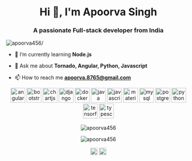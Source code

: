 <h1 align="center">Hi 👋, I'm Apoorva Singh</h1>
<h3 align="center">A passionate Full-stack developer from India</h3>
<p align="left" > <img src="https://komarev.com/ghpvc/?username=apoorva456&color=green" alt=apoorva456/> </p>

- 🌱 I’m currently learning **Node.js**

- 💬 Ask me about **Tornado, Angular, Python, Javascript**

- 📫 How to reach me **apoorva.8765@gmail.com**

<p  align="center"><img src="https://devicons.github.io/devicon/devicon.git/icons/angularjs/angularjs-original.svg" alt="angularjs" width="40" height="40"/> <img src="https://devicons.github.io/devicon/devicon.git/icons/bootstrap/bootstrap-plain.svg" alt="bootstrap" width="40" height="40"/> <img src="https://www.chartjs.org/media/logo-title.svg" alt="chartjs" width="40" height="40"/> <img src="https://devicons.github.io/devicon/devicon.git/icons/django/django-original.svg" alt="django" width="40" height="40"/> <img src="https://devicons.github.io/devicon/devicon.git/icons/docker/docker-original-wordmark.svg" alt="docker" width="40" height="40"/> <img src="https://devicons.github.io/devicon/devicon.git/icons/java/java-original-wordmark.svg" alt="java" width="40" height="40"/> <img src="https://devicons.github.io/devicon/devicon.git/icons/javascript/javascript-original.svg" alt="javascript" width="40" height="40"/> <img src="https://raw.githubusercontent.com/prplx/svg-logos/5585531d45d294869c4eaab4d7cf2e9c167710a9/svg/materialize.svg" alt="materialize" width="40" height="40"/> <img src="https://devicons.github.io/devicon/devicon.git/icons/mysql/mysql-original-wordmark.svg" alt="mysql" width="40" height="40"/> <img src="https://devicons.github.io/devicon/devicon.git/icons/postgresql/postgresql-original-wordmark.svg" alt="postgresql" width="40" height="40"/> <img src="https://devicons.github.io/devicon/devicon.git/icons/python/python-original.svg" alt="python" width="40" height="40"/> <img src="https://www.vectorlogo.zone/logos/tensorflow/tensorflow-icon.svg" alt="tensorflow" width="40" height="40"/> <img src="https://devicons.github.io/devicon/devicon.git/icons/typescript/typescript-original.svg" alt="typescript" width="40" height="40"/></p>
<p align="center"><img align="center" src="https://github-readme-stats.vercel.app/api/top-langs/?username=apoorva456&layout=compact&hide=html" alt="apoorva456" /></p>
<p align="center"> <img src=https://github-readme-stats.vercel.app/api?username=apoorva456&show_icons=true alt=apoorva456 /> </p>

<p align="center">
<a href=https://linkedin.com/in/singh-apoorva target="blank"><img align="center" src=https://cdn.jsdelivr.net/npm/simple-icons@3.0.1/icons/linkedin.svg alt="singh-apoorva" height="20" width="20" /></a>
<a href=https://instagram.com/apoorvas.11 target="blank"><img align="center" src=https://cdn.jsdelivr.net/npm/simple-icons@3.0.1/icons/instagram.svg alt="apoorvas.11" height="20" width="20" /></a>
</p>
